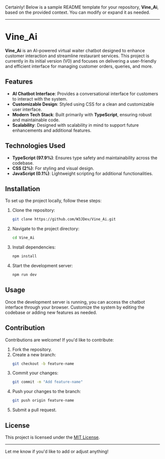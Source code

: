 Certainly! Below is a sample README template for your repository, **Vine_Ai**, based on the provided context. You can modify or expand it as needed.

---

# Vine_Ai

**Vine_Ai** is an AI-powered virtual waiter chatbot designed to enhance customer interaction and streamline restaurant services. This project is currently in its initial version (V0) and focuses on delivering a user-friendly and efficient interface for managing customer orders, queries, and more.

## Features

- **AI Chatbot Interface**: Provides a conversational interface for customers to interact with the system.
- **Customizable Design**: Styled using CSS for a clean and customizable user interface.
- **Modern Tech Stack**: Built primarily with **TypeScript**, ensuring robust and maintainable code.
- **Scalability**: Designed with scalability in mind to support future enhancements and additional features.

## Technologies Used

- **TypeScript (97.9%)**: Ensures type safety and maintainability across the codebase.
- **CSS (2%)**: For styling and visual design.
- **JavaScript (0.1%)**: Lightweight scripting for additional functionalities.

## Installation

To set up the project locally, follow these steps:

1. Clone the repository:
   ```bash
   git clone https://github.com/W3JDev/Vine_Ai.git
   ```
2. Navigate to the project directory:
   ```bash
   cd Vine_Ai
   ```
3. Install dependencies:
   ```bash
   npm install
   ```
4. Start the development server:
   ```bash
   npm run dev
   ```

## Usage

Once the development server is running, you can access the chatbot interface through your browser. Customize the system by editing the codebase or adding new features as needed.

## Contribution

Contributions are welcome! If you'd like to contribute:

1. Fork the repository.
2. Create a new branch:
   ```bash
   git checkout -b feature-name
   ```
3. Commit your changes:
   ```bash
   git commit -m "Add feature-name"
   ```
4. Push your changes to the branch:
   ```bash
   git push origin feature-name
   ```
5. Submit a pull request.

## License

This project is licensed under the [MIT License](LICENSE).

---

Let me know if you'd like to add or adjust anything!
